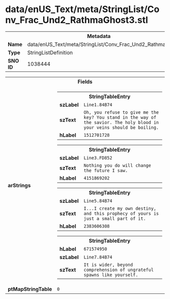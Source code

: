 <h1>data/enUS_Text/meta/StringList/Conv_Frac_Und2_RathmaGhost3.stl</h1><table><tr><th colspan="100%">Metadata</th></tr><tr><td><b>Name</b></td><td>data/enUS_Text/meta/StringList/Conv_Frac_Und2_RathmaGhost3.stl</td></tr><tr><td><b>Type</b></td><td>StringListDefinition</td></tr><tr><td><b>SNO ID</b></td><td>1038444</td></tr></table>

<table><tr><th colspan="100%">Fields</th></tr><tr><td><b>arStrings</b></td><td><table><tr><th colspan="100%">StringTableEntry</th></tr><tr><td><b>szLabel</b></td><td><code>Line1.84B74</code></td></tr><tr><td><b>szText</b></td><td><code>Oh, you refuse to give me the key? You stand in the way of the savior. The holy blood in your veins should be boiling.</code></td></tr><tr><td><b>hLabel</b></td><td><code>1512701728</code></td></tr></table>


<table><tr><th colspan="100%">StringTableEntry</th></tr><tr><td><b>szLabel</b></td><td><code>Line3.FD852</code></td></tr><tr><td><b>szText</b></td><td><code>Nothing you do will change the future I saw.</code></td></tr><tr><td><b>hLabel</b></td><td><code>4151869202</code></td></tr></table>


<table><tr><th colspan="100%">StringTableEntry</th></tr><tr><td><b>szLabel</b></td><td><code>Line5.84B74</code></td></tr><tr><td><b>szText</b></td><td><code>I...I create my own destiny, and this prophecy of yours is just a small part of it.</code></td></tr><tr><td><b>hLabel</b></td><td><code>2383606308</code></td></tr></table>


<table><tr><th colspan="100%">StringTableEntry</th></tr><tr><td><b>hLabel</b></td><td><code>671574950</code></td></tr><tr><td><b>szLabel</b></td><td><code>Line7.84B74</code></td></tr><tr><td><b>szText</b></td><td><code>It is wider, beyond comprehension of ungrateful spawns like yourself.</code></td></tr></table>


</td></tr><tr><td><b>ptMapStringTable</b></td><td><code>0</code></td></tr></table>


